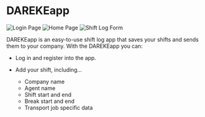 # DAREKEapp

![Login Page](https://i.stack.imgur.com/7cH32.png) ![Home Page](https://i.stack.imgur.com/a1qB9.png) ![Shift Log Form](https://i.stack.imgur.com/oBHpN.png)

DAREKEapp is an easy-to-use shift log app that saves your shifts and sends them to your company.
With the DAREKEapp you can:

- Log in and register into the app.

- Add your shift, including...
    - Company name
    - Agent name
    - Shift start and end
    - Break start and end
    - Transport job specific data
